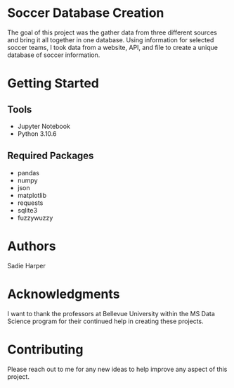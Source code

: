 # Soccer Database Creation
The goal of this project was the gather data from three different sources and bring it all together in one database. Using information for selected soccer teams, I took data from a website, API, and file to create a unique database of soccer information.
# Getting Started
## Tools
* Jupyter Notebook
* Python 3.10.6
## Required Packages
*	pandas
*	numpy
*	json
*	matplotlib
*	requests
* sqlite3
* fuzzywuzzy
# Authors
Sadie Harper
# Acknowledgments
I want to thank the professors at Bellevue University within the MS Data Science program for their continued help in creating these projects.
# Contributing
Please reach out to me for any new ideas to help improve any aspect of this project.
